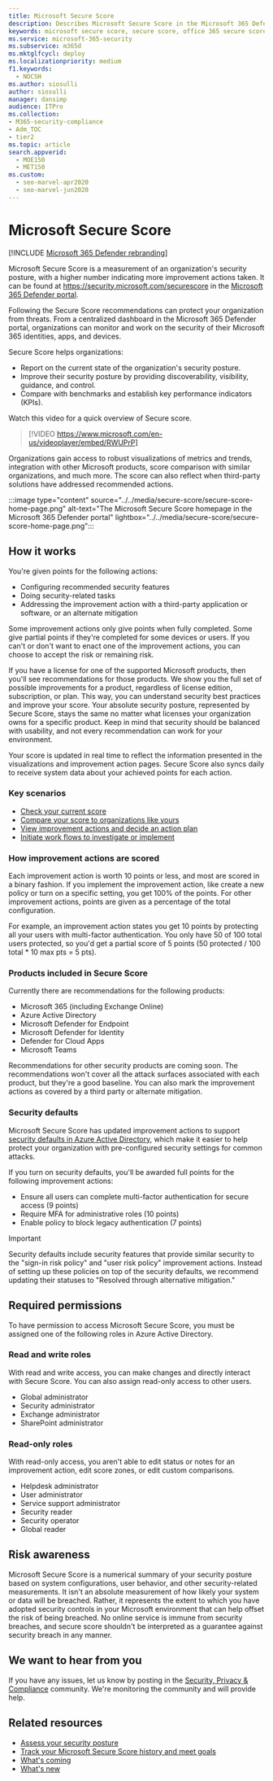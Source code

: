 ```yaml
---
title: Microsoft Secure Score
description: Describes Microsoft Secure Score in the Microsoft 365 Defender portal, how to improve your security posture, and what security admins can expect.
keywords: microsoft secure score, secure score, office 365 secure score, microsoft security score, Microsoft 365 Defender portal, improvement actions
ms.service: microsoft-365-security
ms.subservice: m365d
ms.mktglfcycl: deploy
ms.localizationpriority: medium
f1.keywords:
  - NOCSH
ms.author: siosulli
author: siosulli
manager: dansimp
audience: ITPro
ms.collection: 
- M365-security-compliance
- Adm_TOC
- tier2
ms.topic: article
search.appverid: 
  - MOE150
  - MET150
ms.custom: 
  - seo-marvel-apr2020
  - seo-marvel-jun2020
---
```


# Microsoft Secure Score

[!INCLUDE [Microsoft 365 Defender rebranding](../includes/microsoft-defender.md)]

Microsoft Secure Score is a measurement of an organization's security posture, with a higher number indicating more improvement actions taken. It can be found at https://security.microsoft.com/securescore in the [Microsoft 365 Defender portal](microsoft-365-defender-portal.md).

Following the Secure Score recommendations can protect your organization from threats. From a centralized dashboard in the Microsoft 365 Defender portal, organizations can monitor and work on the security of their Microsoft 365 identities, apps, and devices.

Secure Score helps organizations:  

* Report on the current state of the organization's security posture.
* Improve their security posture by providing discoverability, visibility, guidance, and control.  
* Compare with benchmarks and establish key performance indicators (KPIs).

Watch this video for a quick overview of Secure score.
> [!VIDEO https://www.microsoft.com/en-us/videoplayer/embed/RWUPrP]

Organizations gain access to robust visualizations of metrics and trends, integration with other Microsoft products, score comparison with similar organizations, and much more. The score can also reflect when third-party solutions have addressed recommended actions.

:::image type="content" source="../../media/secure-score/secure-score-home-page.png" alt-text="The Microsoft Secure Score homepage in the Microsoft 365 Defender portal" lightbox="../../media/secure-score/secure-score-home-page.png":::

## How it works

You're given points for the following actions:

- Configuring recommended security features
- Doing security-related tasks
- Addressing the improvement action with a third-party application or software, or an alternate mitigation

Some improvement actions only give points when fully completed. Some give partial points if they're completed for some devices or users. If you can't or don't want to enact one of the improvement actions, you can choose to accept the risk or remaining risk.

If you have a license for one of the supported Microsoft products, then you'll see recommendations for those products. We show you the full set of possible improvements for a product, regardless of license edition, subscription, or plan. This way, you can understand security best practices and improve your score. Your absolute security posture, represented by Secure Score, stays the same no matter what licenses your organization owns for a specific product. Keep in mind that security should be balanced with usability, and not every recommendation can work for your environment.

Your score is updated in real time to reflect the information presented in the visualizations and improvement action pages. Secure Score also syncs daily to receive system data about your achieved points for each action.

### Key scenarios

- [Check your current score](microsoft-secure-score-improvement-actions.md#check-your-current-score)
- [Compare your score to organizations like yours](microsoft-secure-score-history-metrics-trends.md#compare-your-score-to-organizations-like-yours)
- [View improvement actions and decide an action plan](microsoft-secure-score-improvement-actions.md#take-action-to-improve-your-score)
- [Initiate work flows to investigate or implement](microsoft-secure-score-improvement-actions.md#view-improvement-action-details)

### How improvement actions are scored

Each improvement action is worth 10 points or less, and most are scored in a binary fashion. If you implement the improvement action, like create a new policy or turn on a specific setting, you get 100% of the points. For other improvement actions, points are given as a percentage of the total configuration.

For example, an improvement action states you get 10 points by protecting all your users with multi-factor authentication. You only have 50 of 100 total users protected, so you'd get a partial score of 5 points (50 protected / 100 total * 10 max pts = 5 pts).

### Products included in Secure Score

Currently there are recommendations for the following products:

- Microsoft 365 (including Exchange Online)
- Azure Active Directory
- Microsoft Defender for Endpoint
- Microsoft Defender for Identity
- Defender for Cloud Apps
- Microsoft Teams

Recommendations for other security products are coming soon. The recommendations won't cover all the attack surfaces associated with each product, but they're a good baseline. You can also mark the improvement actions as covered by a third party or alternate mitigation.

### Security defaults

Microsoft Secure Score has updated improvement actions to support [security defaults in Azure Active Directory](/azure/active-directory/fundamentals/concept-fundamentals-security-defaults), which make it easier to help protect your organization with pre-configured security settings for common attacks.

If you turn on security defaults, you'll be awarded full points for the following improvement actions:

- Ensure all users can complete multi-factor authentication for secure access (9 points)
- Require MFA for administrative roles (10 points)
- Enable policy to block legacy authentication (7 points)

>[!IMPORTANT]
>Security defaults include security features that provide similar security to the "sign-in risk policy" and "user risk policy" improvement actions. Instead of setting up these policies on top of the security defaults, we recommend updating their statuses to "Resolved through alternative mitigation."

## Required permissions

To have permission to access Microsoft Secure Score, you must be assigned one of the following roles in Azure Active Directory.

### Read and write roles

With read and write access, you can make changes and directly interact with Secure Score. You can also assign read-only access to other users.

* Global administrator
* Security administrator
* Exchange administrator
* SharePoint administrator

### Read-only roles

With read-only access, you aren't able to edit status or notes for an improvement action, edit score zones, or edit custom comparisons.

* Helpdesk administrator
* User administrator
* Service support administrator
* Security reader
* Security operator
* Global reader

## Risk awareness

Microsoft Secure Score is a numerical summary of your security posture based on system configurations, user behavior, and other security-related measurements. It isn't an absolute measurement of how likely your system or data will be breached. Rather, it represents the extent to which you have adopted security controls in your Microsoft environment that can help offset the risk of being breached. No online service is immune from security breaches, and secure score shouldn't be interpreted as a guarantee against security breach in any manner.

## We want to hear from you

If you have any issues, let us know by posting in the [Security, Privacy & Compliance](https://techcommunity.microsoft.com/t5/Security-Privacy-Compliance/bd-p/security_privacy) community. We're monitoring the community and will provide help.

## Related resources

- [Assess your security posture](microsoft-secure-score-improvement-actions.md)
- [Track your Microsoft Secure Score history and meet goals](microsoft-secure-score-history-metrics-trends.md)
- [What's coming](microsoft-secure-score-whats-coming.md)
- [What's new](microsoft-secure-score-whats-new.md)
